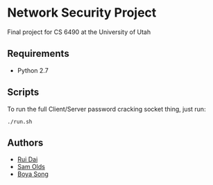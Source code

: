 # Network Security Project
Final project for CS 6490 at the University of Utah

## Requirements
* Python 2.7

## Scripts

To run the full Client/Server password cracking socket thing, just run:

```
./run.sh
```

## Authors
* [Rui Dai](https://github.com/drstarry)
* [Sam Olds](https://github.com/samolds)
* [Boya Song](https://github.com/boyasong)
